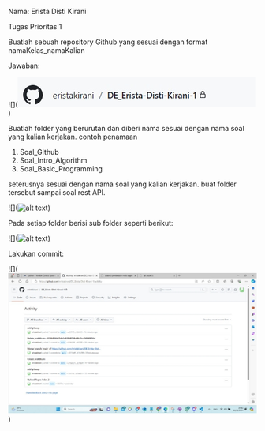 ﻿Nama: Erista Disti Kirani 

Tugas Prioritas 1 

Buatlah sebuah repository Github yang sesuai dengan  format namaKelas\_namaKalian 

Jawaban: 

![](![alt text](../screenshots/screenshots-repository-github-namakelas-nama.jpeg))

Buatlah folder yang berurutan dan diberi nama sesuai dengan nama soal yang kalian kerjakan. contoh penamaan

1. Soal\_GIthub
1. Soal\_Intro\_Algorithm
1. Soal\_Basic\_Programming

seterusnya sesuai dengan nama soal yang kalian kerjakan. buat folder tersebut sampai soal rest API.

![](![alt text](../screenshots/screenshots-folder-berurutan.png))

Pada setiap folder berisi sub folder seperti berikut:

![](![alt text](../screenshots/screenshots-sub-folder.png))

Lakukan commit: 

![](![alt text](../screenshots/screenshots-melakukan-commit.jpeg))

